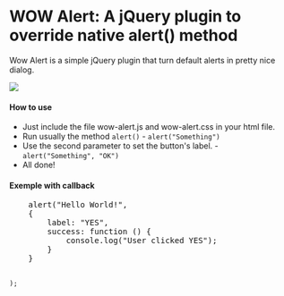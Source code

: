 <h1>WOW Alert: A jQuery plugin to override native alert() method</h1>
<p>Wow Alert is a simple jQuery plugin that turn default alerts in pretty nice dialog.</p>

<img src="http://f.cl.ly/items/1F2a0i1v0Y3n100P2s15/wow-alert.png">

<h4>How to use</h4>
<ul>
<li>Just include the file wow-alert.js and wow-alert.css in your html file.</li>
<li>Run usually the method <code>alert()</code> - <code>alert("Something")</code></li>
<li>Use the second parameter to set the button's label. - <code>alert("Something", "OK")</code></li>
<li>All done!</li>
</ul>
<h4>Exemple with callback</h4>
<pre>
    alert("Hello World!",
    {
        label: "YES",
        success: function () {
            console.log("User clicked YES");
        }
    }

    );
</pre>








